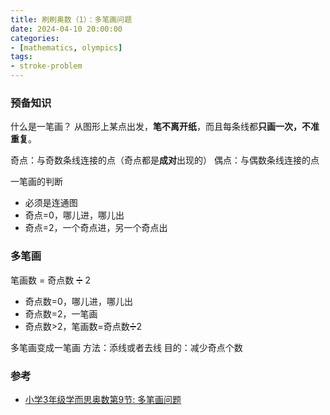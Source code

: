 ```yaml
---
title: 刷刷奥数（1）：多笔画问题
date: 2024-04-10 20:00:00
categories:
- [mathematics, olympics]
tags:
- stroke-problem
---
```


### 预备知识

什么是一笔画？
从图形上某点出发，**笔不离开纸**，而且每条线都**只画一次，不准重复**。

奇点：与奇数条线连接的点（奇点都是**成对**出现的）
偶点：与偶数条线连接的点

一笔画的判断
- 必须是连通图
- 奇点=0，哪儿进，哪儿出
- 奇点=2，一个奇点进，另一个奇点出

### 多笔画

笔画数 = 奇点数 ➗ 2
- 奇点数=0，哪儿进，哪儿出
- 奇点数=2，一笔画
- 奇点数>2，笔画数=奇点数➗2

多笔画变成一笔画
方法：添线或者去线
目的：减少奇点个数

### 参考

- [小学3年级学而思奥数第9节: 多笔画问题](https://mp.weixin.qq.com/s?__biz=MzIyODM2ODk1MA==&mid=2247486415&idx=7&sn=e3c64955a0b5c9776c8a1ec90b9b4cfb&chksm=e853bc96df243580888e09bbab38337b1955a7232c6ddc1a508a70d0f8602c2442170c7d5536)
